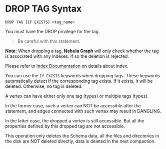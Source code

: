 # DROP TAG Syntax

```ngql
DROP TAG [IF EXISTS] <tag_name>
```

You must have the DROP privilege for the tag.

> Be careful with this statement.

**Note:** When dropping a tag, **Nebula Graph** will only check whether the tag is associated with any indexes. If so the deletion is rejected.

Please refer to [Index Documentation](index.md) on details about index.

You can use the `If EXISTS` keywords when dropping tags. These keywords automatically detect if the corresponding tag exists. If it exists, it will be deleted. Otherwise, no tag is deleted.

A vertex can have either only one tag (types) or multiple tags (types).

In the former case, such a vertex can NOT be accessible after the statement, and edges connected with such vertex may result in DANGLING.

In the latter case, the dropped a vertex is still accessible. But all the properties defined by this dropped tag are not accessible.

This operation only deletes the Schema data, all the files and directories in the disk are NOT deleted directly, data is deleted in the next compaction.
